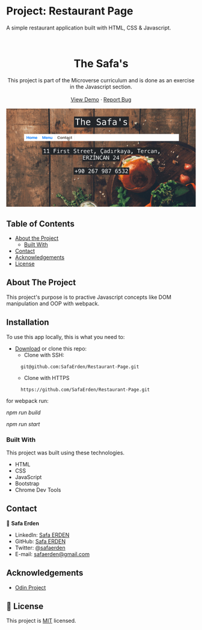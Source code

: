 # Project: Restaurant Page
A simple restaurant application built with HTML, CSS & Javascript. 

<br />
<p align="center">

  <h1 align="center">The Safa's</h1>

  <p align="center">
    This project is part of the Microverse curriculum and is done as an exercise in the Javascript section.
    <br />
    <br />
    <a href="https://safaerden.github.io/Restaurant-Page/">View Demo</a>
    ·
    <a href="https://github.com/SafaErden/Restaurant-Page/issues">Report Bug</a>
  </p>
</p>

![screenshot](./dist/assets/image/safas.gif)

<!-- TABLE OF CONTENTS -->
## Table of Contents

* [About the Project](#about-the-project)
  * [Built With](#built-with)
* [Contact](#contact)
* [Acknowledgements](#acknowledgements)
* [License](#license)

<!-- ABOUT THE PROJECT -->
## About The Project

This project's purpose is to practive Javascript concepts like DOM manipulation and OOP with webpack.

<!-- [![Product Name Screen Shot][product-screenshot]][screenshot-url] -->

<!-- ABOUT THE PROJECT -->
## Installation

To use this app locally, this is what you need to:

* [Download](https://github.com/SafaErden/Restaurant-Page/archive/development.zip) or clone this repo:
  - Clone with SSH:
  ```
    git@github.com:SafaErden/Restaurant-Page.git
  ```
  - Clone with HTTPS
  ```
    https://github.com/SafaErden/Restaurant-Page.git
  ```
 for webpack run:
 
 *npm run build*

 *npm run start*



### Built With
This project was built using these technologies.
* HTML
* CSS
* JavaScript
* Bootstrap
* Chrome Dev Tools

<!-- CONTACT -->
## Contact

👤 **Safa Erden**

- LinkedIn: [Safa ERDEN](https://www.linkedin.com/in/safaerden/)
- GitHub: [Safa ERDEN](https://github.com/SafaErden)
- Twitter: [@safaerden](https://twitter.com/safaerden)
- E-mail: safaerden@gmail.com

<!-- ACKNOWLEDGEMENTS -->
## Acknowledgements
* [Odin Project](https://www.theodinproject.com/courses/javascript/lessons/restaurant-page)

## 📝 License

This project is [MIT](https://opensource.org/licenses/MIT) licensed.
